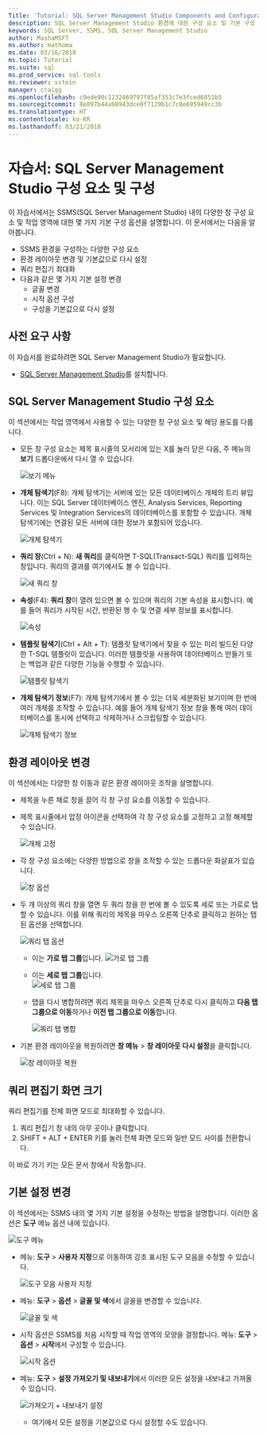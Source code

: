 ```yaml
---
Title: 'Tutorial: SQL Server Management Studio Components and Configuration'
description: SQL Server Management Studio 환경에 대한 구성 요소 및 기본 구성 옵션을 설명하는 자습서입니다.
keywords: SQL Server, SSMS, SQL Server Management Studio
author: MashaMSFT
ms.author: mathoma
ms.date: 03/16/2018
ms.topic: Tutorial
ms.suite: sql
ms.prod_service: sql-tools
ms.reviewer: sstein
manager: craigg
ms.openlocfilehash: c9ede90c1232469797f85af353c7e3fced6851b5
ms.sourcegitcommit: 8e897b44a98943dce0f7129b1c7c0e695949cc3b
ms.translationtype: HT
ms.contentlocale: ko-KR
ms.lasthandoff: 03/21/2018
---
```

# <a name="tutorial-sql-server-management-studio-components-and-configuration"></a>자습서: SQL Server Management Studio 구성 요소 및 구성
이 자습서에서는 SSMS(SQL Server Management Studio) 내의 다양한 창 구성 요소 및 작업 영역에 대한 몇 가지 기본 구성 옵션을 설명합니다. 이 문서에서는 다음을 알아봅니다. 
- SSMS 환경을 구성하는 다양한 구성 요소
- 환경 레이아웃 변경 및 기본값으로 다시 설정
- 쿼리 편집기 최대화
- 다음과 같은 몇 가지 기본 설정 변경
    - 글꼴 변경
    - 시작 옵션 구성
    - 구성을 기본값으로 다시 설정

## <a name="prerequisites"></a>사전 요구 사항
이 자습서를 완료하려면 SQL Server Management Studio가 필요합니다.  

- [SQL Server Management Studio](https://docs.microsoft.com/en-us/sql/ssms/download-sql-server-management-studio-ssms)를 설치합니다.

## <a name="sql-server-management-studio-components"></a>SQL Server Management Studio 구성 요소
이 섹션에서는 작업 영역에서 사용할 수 있는 다양한 창 구성 요소 및 해당 용도를 다룹니다. 

- 모든 창 구성 요소는 제목 표시줄의 모서리에 있는 X를 눌러 닫은 다음, 주 메뉴의 **보기** 드롭다운에서 다시 열 수 있습니다. 

    ![보기 메뉴](media/ssms-configuration/viewmenu.png)

- **개체 탐색기**(F8): 개체 탐색기는 서버에 있는 모든 데이터베이스 개체의 트리 뷰입니다. 이는 SQL Server 데이터베이스 엔진, Analysis Services, Reporting Services 및 Integration Services의 데이터베이스를 포함할 수 있습니다. 개체 탐색기에는 연결된 모든 서버에 대한 정보가 포함되어 있습니다. 
    
    ![개체 탐색기](media/ssms-configuration/objectexplorer.png)
- **쿼리 창**(Ctrl + N): **새 쿼리**를 클릭하면 T-SQL(Transact-SQL) 쿼리를 입력하는 창입니다. 쿼리의 결과를 여기에서도 볼 수 있습니다.
    
    ![새 쿼리 창](media/ssms-configuration/newquery.png)

- **속성**(F4): **쿼리 창**이 열려 있으면 볼 수 있으며 쿼리의 기본 속성을 표시합니다. 예를 들어 쿼리가 시작된 시간, 반환된 행 수 및 연결 세부 정보를 표시합니다.  

    ![속성](media/ssms-configuration/properties.png)

- **템플릿 탐색기**(Ctrl + Alt + T): 템플릿 탐색기에서 찾을 수 있는 미리 빌드된 다양한 T-SQL 템플릿이 있습니다. 이러한 템플릿을 사용하여 데이터베이스 만들기 또는 백업과 같은 다양한 기능을 수행할 수 있습니다. 

    ![템플릿 탐색기](media/ssms-configuration/templates.png)

- **개체 탐색기 정보**(F7): 개체 탐색기에서 볼 수 있는 더욱 세분화된 보기이며 한 번에 여러 개체를 조작할 수 있습니다. 예를 들어 개체 탐색기 정보 창을 통해 여러 데이터베이스를 동시에 선택하고 삭제하거나 스크립팅할 수 있습니다. 

    ![개체 탐색기 정보](media/ssms-configuration/objectexplorerdetails.PNG) 
 

    

## <a name="changing-the-environmental-layout"></a>환경 레이아웃 변경 
이 섹션에서는 다양한 창 이동과 같은 환경 레이아웃 조작을 설명합니다. 

-  제목을 누른 채로 창을 끌어 각 창 구성 요소를 이동할 수 있습니다. 
- 제목 표시줄에서 압정 아이콘을 선택하여 각 창 구성 요소를 고정하고 고정 해제할 수 있습니다.
    
    ![개체 고정](media/ssms-configuration/pushpin.png)

- 각 창 구성 요소에는 다양한 방법으로 창을 조작할 수 있는 드롭다운 화살표가 있습니다. 

    ![창 옵션](media/ssms-configuration/windowoptions.png)

- 두 개 이상의 쿼리 창을 열면 두 쿼리 창을 한 번에 볼 수 있도록 세로 또는 가로로 탭할 수 있습니다. 이를 위해 쿼리의 제목을 마우스 오른쪽 단추로 클릭하고 원하는 탭된 옵션을 선택합니다. 
 
    ![쿼리 탭 옵션](media/ssms-configuration/querytabbedoptions.png)

    - 이는 **가로 탭 그룹**입니다. ![가로 탭 그룹](media/ssms-configuration/horizontaltab.png)     
    
    - 이는 **세로 탭 그룹**입니다.  
        ![세로 탭 그룹](media/ssms-configuration/verticaltabgroup.png)
        

    - 탭을 다시 병합하려면 쿼리 제목을 마우스 오른쪽 단추로 다시 클릭하고 **다음 탭 그룹으로 이동**하거나 **이전 탭 그룹으로 이동**합니다.
    
        ![쿼리 탭 병합](media/ssms-configuration/mergetabgroups.png)

- 기본 환경 레이아웃을 복원하려면 **창 메뉴** > **창 레이아웃 다시 설정**을 클릭합니다.
 
    ![창 레이아웃 복원](media/ssms-configuration/resetwindowlayout.png)
    
## <a name="maximizing-query-editor"></a>쿼리 편집기 화면 크기
쿼리 편집기를 전체 화면 모드로 최대화할 수 있습니다.

1. 쿼리 편집기 창 내의 아무 곳이나 클릭합니다.
2. SHIFT + ALT + ENTER 키를 눌러 전체 화면 모드와 일반 모드 사이를 전환합니다. 

이 바로 가기 키는 모든 문서 창에서 작동합니다. 



## <a name="changing-basic-settings"></a>기본 설정 변경
이 섹션에서는 SSMS 내의 몇 가지 기본 설정을 수정하는 방법을 설명합니다. 이러한 옵션은 **도구** 메뉴 옵션 내에 있습니다.

  ![도구 메뉴](media/ssms-configuration/tools.png)


- 메뉴: **도구** > **사용자 지정**으로 이동하여 강조 표시된 도구 모음을 수정할 수 있습니다.

    ![도구 모음 사용자 지정](media/ssms-configuration/toolbar.png)

- 메뉴: **도구** > **옵션** > **글꼴 및 색**에서 글꼴을 변경할 수 있습니다.

     ![글꼴 및 색](media/ssms-configuration/fontsandcolors.png)

- 시작 옵션은 SSMS를 처음 시작할 때 작업 영역의 모양을 결정합니다. 메뉴: **도구** > **옵션** > **시작**에서 구성할 수 있습니다.
 
    ![시작 옵션](media/ssms-configuration/startup.png)

- 메뉴: **도구** > **설정 가져오기 및 내보내기**에서 이러한 모든 설정을 내보내고 가져올 수 있습니다. 

    ![가져오기 + 내보내기 설정](media/ssms-configuration/settings.png)
    - 여기에서 모든 설정을 기본값으로 다시 설정할 수도 있습니다. 



